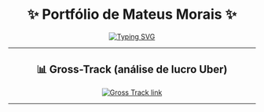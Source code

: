 <h1 align="center">
  ✨ Portfólio de Mateus Morais ✨
</h1>

<p align="center">
  <a href="https://portfolio-mateusmorais.netlify.app" target="_blank">
    <img src="https://readme-typing-svg.herokuapp.com?font=Fira+Code&size=22&pause=1000&color=36FF7B&center=true&vCenter=true&width=460&lines=👉+Clique+para+ver+meu+Portfólio" alt="Typing SVG" />
  </a>
</p>

---

<h2 align="center">📊 Gross-Track (análise de lucro Uber)</h2>

<p align="center">
  <a href="https://gross-track.netlify.app" target="_blank">
    <img src="https://readme-typing-svg.herokuapp.com?font=Fira+Code&size=20&pause=1000&color=F7D747&center=true&vCenter=true&width=460&lines=🚗+Veja+o+Gross-Track+em+ação" alt="Gross Track link" />
  </a>
</p>

---

